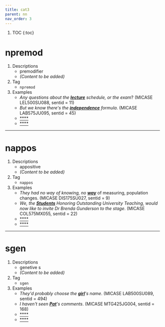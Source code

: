 ```yaml
---
title: cat3
parent: nn
nav_order: 3
---
```

1. TOC
{:toc}


# npremod

1. Descriptions
    - premodifier
    - *(Content to be added)*
2. Tag
    - `npremod`
3. Examples
    - *Any questions about the <ins>**lecture**</ins> schedule, or the exam*? (MICASE LEL500SU088, sentid = 11)
    - *But we know there's the <ins>**independence**</ins> formula*. (MICASE LAB575JU095, sentid = 45)
    - <ins>****</ins>
    - <ins>****</ins>

---

# nappos

1. Descriptions
    - appositive
    - *(Content to be added)*
2. Tag
    - `nappos`
3. Examples
    - *They had no way of knowing, no <ins>**way**</ins>* of measuring, population changes. (MICASE DIS175SU027, sentid = 9)
    - *We, the <ins>**Students**</ins> Honoring Outstanding University Teaching, would now like to invite Dr Brenda Gunderson to the stage*. (MICASE COL575MX055, sentid = 22)
    - <ins>****</ins>
    - <ins>****</ins>

---

# sgen

1. Descriptions
    - genetive s
    - *(Content to be added)*
2. Tag
    - `sgen`
3. Examples
    - *They'd probably choose the <ins>**girl**</ins>'s name*. (MICASE LAB500SU089, sentid = 494)
    - *I haven't seen <ins>**Pat**</ins>'s comments*. (MICASE MTG425JG004, sentid = 168)
    - <ins>****</ins>
    - <ins>****</ins>

